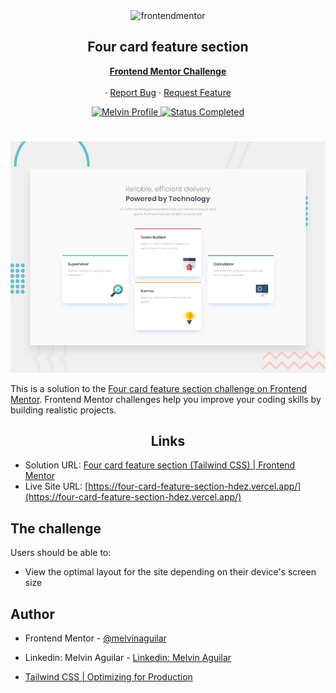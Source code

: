 <div id="top"></div>

<div align="center">

  <img src="https://www.frontendmentor.io/static/images/logo-mobile.svg" alt="frontendmentor" width="80">

  <h2 align="center">Four card feature section</h2>
  <p align="center">
    <a href="https://www.frontendmentor.io/solutions/four-card-feature-section-tailwind-css-GujLxoYMHb"><strong>Frontend Mentor Challenge</strong></a>
    <br />
    <br />
    ·
    <a href="https://github.com/MelvinAguilar/four-card-feature-section/issues" target="_blank">Report Bug</a>
    ·
    <a href="https://github.com/MelvinAguilar/four-card-feature-section/issues" target="_blank">Request Feature</a>
  </p>
</div>


<!-- Bagdes -->
<div align="center">
  <!-- Profile -->
  <a href="https://www.frontendmentor.io/profile/MelvinAguilar">
    <img src="https://img.shields.io/badge/Profile-Melvin%20Aguilar-07043B?style=for-the-badge&logo=frontendmentor" alt="Melvin Profile">
  </a>
  <!-- Status -->
    <a href="#">
    <img src="https://img.shields.io/badge/Status-Completed-brightgreen?style=for-the-badge" alt="Status Completed">
  </a>

</div>

#

<div align="center">

![](./design/desktop-preview.jpg)

</div>

This is a solution to the [Four card feature section challenge on Frontend Mentor](https://www.frontendmentor.io/challenges/four-card-feature-section-weK1eFYK). Frontend Mentor challenges help you improve your coding skills by building realistic projects. 



<h2 align="center">Links</h2>


- Solution URL: [Four card feature section (Tailwind CSS) | Frontend Mentor](https://www.frontendmentor.io/solutions/four-card-feature-section-tailwind-css-GujLxoYMHb)
- Live Site URL: [https://four-card-feature-section-hdez.vercel.app/](https://four-card-feature-section-hdez.vercel.app/)


## The challenge

Users should be able to:

- View the optimal layout for the site depending on their device's screen size


## Author

- Frontend Mentor - [@melvinaguilar](https://www.frontendmentor.io/profile/melvinaguilar)
- Linkedin: Melvin Aguilar - [Linkedin: Melvin Aguilar](https://www.linkedin.com/in/melvinaguilar)



- [Tailwind CSS | Optimizing for Production](https://tailwindcss.com/docs/optimizing-for-production)